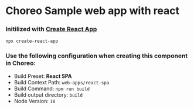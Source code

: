 # Choreo Sample web app with react

### Initilized with [Create React App](https://create-react-app.dev/docs/getting-started)

```shell
npx create-react-app
```

### Use the following configuration when creating this component in Choreo:

- Build Preset: **React SPA**
- Build Context Path: `web-apps/react-spa`
- Build Command: `npm run build`
- Build output directory: `build`
- Node Version: `18`
